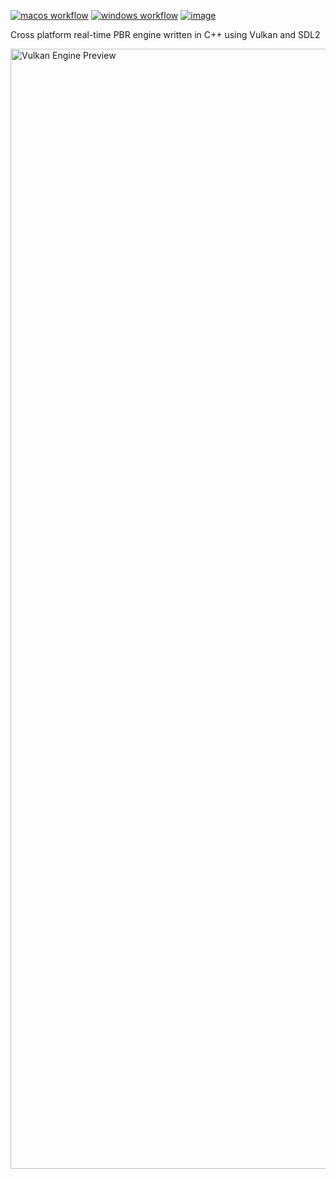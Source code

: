[![macos workflow](https://github.com/lorenzobozza/vulkan_engine/actions/workflows/macos.yml/badge.svg)](https://github.com/lorenzobozza/vulkan_engine/actions)
[![windows workflow](https://github.com/lorenzobozza/vulkan_engine/actions/workflows/windows.yml/badge.svg)](https://github.com/lorenzobozza/vulkan_engine/actions)
[![image](https://img.shields.io/badge/Vulkan-1.3.236-2DBE50?style=flat&labelColor=323C3C&logo=vulkan&logoColor=red)](https://www.vulkan.org)

Cross platform real-time PBR engine written in C++ using Vulkan and SDL2

<img width="1792" alt="Vulkan Engine Preview" src="https://user-images.githubusercontent.com/31863767/214121401-bbe41b68-5167-4b11-be20-be0d3c4cd276.png">